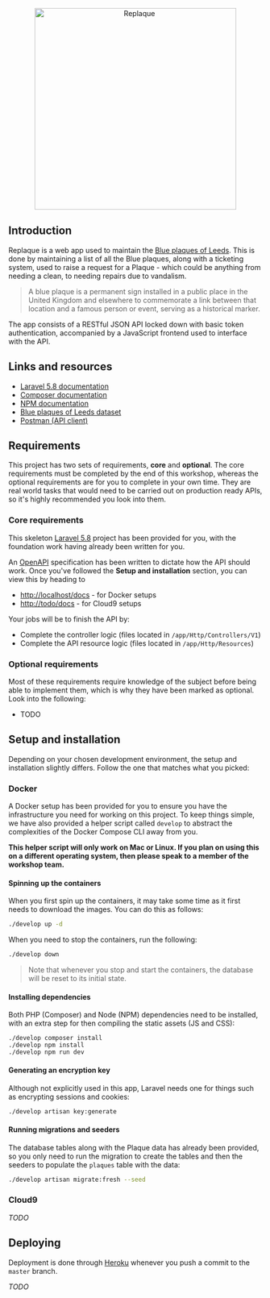 <p align="center">
    <img alt="Replaque" src="https://i.ibb.co/LDyCz3Z/logo.png" width="400px">
</p>

## Introduction

Replaque is a web app used to maintain the [Blue plaques of Leeds](https://datamillnorth.org/dataset/blue-plaques-of-leeds).
This is done by maintaining a list of all the Blue plaques, along with a 
ticketing system, used to raise a request for a Plaque - which could be anything
from needing a clean, to needing repairs due to vandalism.

> A blue plaque is a permanent sign installed in a public place in the United 
> Kingdom and elsewhere to commemorate a link between that location and a famous 
> person or event, serving as a historical marker.

The app consists of a RESTful JSON API locked down with basic token 
authentication, accompanied by a JavaScript frontend used to interface with the
API.

## Links and resources

* [Laravel 5.8 documentation](https://laravel.com/docs/5.8)
* [Composer documentation](https://getcomposer.org/doc)
* [NPM documentation](https://docs.npmjs.com)
* [Blue plaques of Leeds dataset](https://datamillnorth.org/dataset/blue-plaques-of-leeds)
* [Postman (API client)](https://www.getpostman.com)

## Requirements

This project has two sets of requirements, **core** and **optional**. The core
requirements must be completed by the end of this workshop, whereas the optional
requirements are for you to complete in your own time. They are real world tasks
that would need to be carried out on production ready APIs, so it's highly
recommended you look into them.

### Core requirements

This skeleton [Laravel 5.8](https://laravel.com/docs/5.8) project has been 
provided for you, with the foundation work having already been written for you.

An [OpenAPI](https://swagger.io/docs/specification/about) specification has been
written to dictate how the API should work. Once you've followed the **Setup and 
installation** section, you can view this by heading to 

* [http://localhost/docs](http://localhost/docs) - for Docker setups
* [http://todo/docs](http://todo/docs) - for Cloud9 setups

Your jobs will be to finish the API by:

* Complete the controller logic (files located in `/app/Http/Controllers/V1`) 
* Complete the API resource logic (files located in `/app/Http/Resources`)

### Optional requirements

Most of these requirements require knowledge of the subject before being able to
implement them, which is why they have been marked as optional. Look into the
following:

* TODO

## Setup and installation

Depending on your chosen development environment, the setup and installation
slightly differs. Follow the one that matches what you picked:

### Docker

A Docker setup has been provided for you to ensure you have the infrastructure
you need for working on this project. To keep things simple, we have also
provided a helper script called `develop` to abstract the complexities of the 
Docker Compose CLI away from you. 

**This helper script will only work on Mac or Linux. If you plan on using this 
on a different operating system, then please speak to a member of the workshop 
team.**

#### Spinning up the containers

When you first spin up the containers, it may take some time as it first needs
to download the images. You can do this as follows:

```bash
./develop up -d
```

When you need to stop the containers, run the following:

```bash
./develop down
```

> Note that whenever you stop and start the containers, the database will be
> reset to its initial state.

#### Installing dependencies

Both PHP (Composer) and Node (NPM) dependencies need to be installed, with an
extra step for then compiling the static assets (JS and CSS):

```
./develop composer install
./develop npm install
./develop npm run dev
```

#### Generating an encryption key

Although not explicitly used in this app, Laravel needs one for things such as
encrypting sessions and cookies:

```bash
./develop artisan key:generate
```

#### Running migrations and seeders

The database tables along with the Plaque data has already been provided, so you
only need to run the migration to create the tables and then the seeders to
populate the `plaques` table with the data:

```bash
./develop artisan migrate:fresh --seed
```

### Cloud9

*TODO*

## Deploying

Deployment is done through [Heroku](https://www.heroku.com) whenever you
push a commit to the `master` branch.

*TODO*

